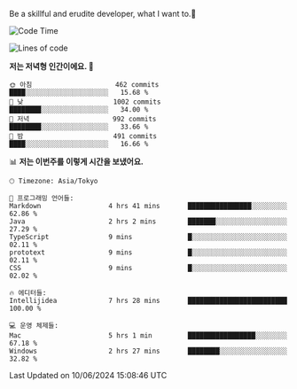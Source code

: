 Be a skillful and erudite developer, what I want to.👶

<!--START_SECTION:waka-->
![Code Time](http://img.shields.io/badge/Code%20Time-867%20hrs%2044%20mins-blue)

![Lines of code](https://img.shields.io/badge/%EC%A0%80%EB%8A%94%20%EC%97%AC%ED%83%9C%EA%B9%8C%EC%A7%80%20-2.3%20million%20%EC%A4%84%EC%9D%98%20%EC%BD%94%EB%93%9C%EB%A5%BC%20%EC%9E%91%EC%84%B1%ED%96%88%EC%96%B4%EC%9A%94.-blue)

**저는 저녁형 인간이에요. 🦉** 

```text
🌞 아침                     462 commits         ████░░░░░░░░░░░░░░░░░░░░░   15.68 % 
🌆 낮　                     1002 commits        ████████░░░░░░░░░░░░░░░░░   34.00 % 
🌃 저녁                     992 commits         ████████░░░░░░░░░░░░░░░░░   33.66 % 
🌙 밤　                     491 commits         ████░░░░░░░░░░░░░░░░░░░░░   16.66 % 
```


📊 **저는 이번주를 이렇게 시간을 보냈어요.** 

```text
🕑︎ Timezone: Asia/Tokyo

💬 프로그래밍 언어들: 
Markdown                 4 hrs 41 mins       ████████████████░░░░░░░░░   62.86 % 
Java                     2 hrs 2 mins        ███████░░░░░░░░░░░░░░░░░░   27.29 % 
TypeScript               9 mins              █░░░░░░░░░░░░░░░░░░░░░░░░   02.11 % 
prototext                9 mins              █░░░░░░░░░░░░░░░░░░░░░░░░   02.11 % 
CSS                      9 mins              █░░░░░░░░░░░░░░░░░░░░░░░░   02.02 % 

🔥 에디터들: 
Intellijidea             7 hrs 28 mins       █████████████████████████   100.00 % 

💻 운영 체제들: 
Mac                      5 hrs 1 min         █████████████████░░░░░░░░   67.18 % 
Windows                  2 hrs 27 mins       ████████░░░░░░░░░░░░░░░░░   32.82 % 
```


 Last Updated on 10/06/2024 15:08:46 UTC
<!--END_SECTION:waka-->
